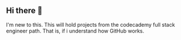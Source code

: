 ## Hi there 👋

I'm new to this. This will hold projects from the codecademy full stack engineer path. That is, if i understand how GitHub works.
